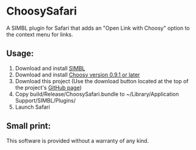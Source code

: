 # ChoosySafari

A SIMBL plugin for Safari that adds an "Open Link with Choosy" option to the context menu for links.

## Usage:

1. Download and install [SIMBL](http://www.culater.net/software/SIMBL/SIMBL.php)
2. Download and install [Choosy version 0.9.1 or later](http://www.choosyosx.com/releases/latest)
3. Download this project (Use the download button located at the top of the project's [GitHub page](http://github.com/georgebrock/choosy-safari/tree/master))
4. Copy build/Release/ChoosySafari.bundle to ~/Library/Application Support/SIMBL/Plugins/
6. Launch Safari

## Small print:

This software is provided without a warranty of any kind.

